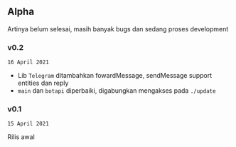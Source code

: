 ## Alpha

Artinya belum selesai, masih banyak bugs dan sedang proses development

### v0.2

`16 April 2021`

+ Lib `Telegram` ditambahkan fowardMessage, sendMessage support entities dan reply
+ `main` dan `botapi` diperbaiki, digabungkan mengakses pada `./update`


### v0.1

`15 April 2021`

Rilis awal